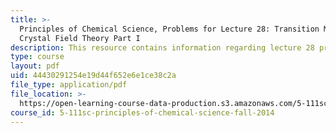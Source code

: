 ```yaml
---
title: >-
  Principles of Chemical Science, Problems for Lecture 28: Transition Metals:
  Crystal Field Theory Part I
description: This resource contains information regarding lecture 28 problem.
type: course
layout: pdf
uid: 44430291254e19d44f652e6e1ce38c2a
file_type: application/pdf
file_location: >-
  https://open-learning-course-data-production.s3.amazonaws.com/5-111sc-principles-of-chemical-science-fall-2014/44430291254e19d44f652e6e1ce38c2a_MIT5_111F14_Lec28Prob.pdf
course_id: 5-111sc-principles-of-chemical-science-fall-2014
---
```

